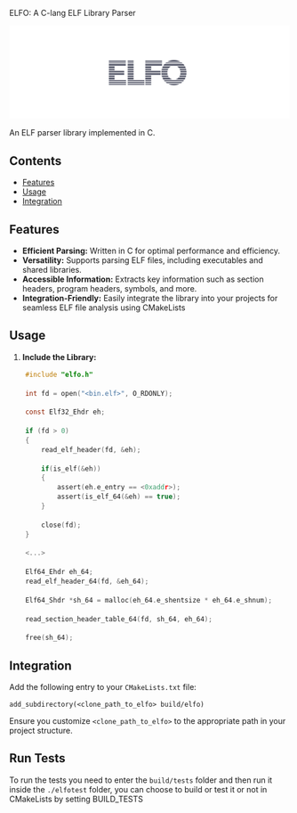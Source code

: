 ELFO: A C-lang ELF Library Parser

![](assets/elfo.png)

An ELF parser library implemented in C.

## Contents

* [Features](#features)
* [Usage](#usage)
* [Integration](#integration)


## Features

- **Efficient Parsing:** Written in C for optimal performance and efficiency.
- **Versatility:** Supports parsing ELF files, including executables and shared libraries.
- **Accessible Information:** Extracts key information such as section headers, program headers, symbols, and more.
- **Integration-Friendly:** Easily integrate the library into your projects for seamless ELF file analysis using CMakeLists

## Usage

1. **Include the Library:**
```c
    #include "elfo.h"
    
    int fd = open("<bin.elf>", O_RDONLY);
    
    const Elf32_Ehdr eh;
    
    if (fd > 0)
    {
        read_elf_header(fd, &eh);
        
        if(is_elf(&eh))
        {
            assert(eh.e_entry == <0xaddr>);
            assert(is_elf_64(&eh) == true);
        }
        
        close(fd);
    }
    
    <...>

    Elf64_Ehdr eh_64;
    read_elf_header_64(fd, &eh_64);

    Elf64_Shdr *sh_64 = malloc(eh_64.e_shentsize * eh_64.e_shnum);

    read_section_header_table_64(fd, sh_64, eh_64);            

    free(sh_64);
```

## Integration

Add the following entry to your `CMakeLists.txt` file:

```
add_subdirectory(<clone_path_to_elfo> build/elfo)
```

Ensure you customize `<clone_path_to_elfo>` to the appropriate path in your project structure.


## Run Tests

To run the tests you need to enter the `build/tests` folder and then run it inside the `./elfotest` folder, you can choose to build or test it or not in CMakeLists by setting BUILD_TESTS